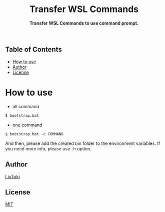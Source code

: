<h1 align="center">Transfer WSL Commands</h1>

<div align="center">
    <strong>Transfer WSL Commands to use command prompt.</strong>
</div>

<br/>

<div align="center">
    <sub>
    </sub>
</div>

<br/>

## Table of Contents
- [How to use](#how-to-use)
- [Author](#author)
- [License](#license)

# How to use
- all command
```
$ bootstrap.bat
```

- one command
```
$ bootstrap.bat -c COMMAND
```

And then, please add the created bin folder to the environment variables.
If you need more info, please use -h option.

## Author
[LiuToki](https://github.com/LiuToki)

## License
[MIT](./LICENSE)
